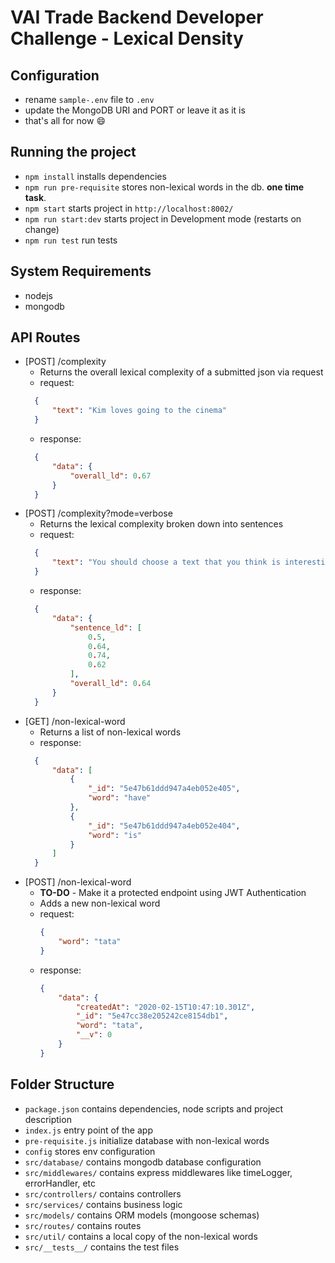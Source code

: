 # VAI Trade Backend Developer Challenge - Lexical Density

## Configuration
- rename `sample-.env` file to `.env`
- update the MongoDB URI and PORT or leave it as it is 
- that's all for now 😄 

## Running the project

- `npm install` installs dependencies
- `npm run pre-requisite` stores non-lexical words in the db. **one time task**.
- `npm start` starts project in `http://localhost:8002/`
- `npm run start:dev` starts project in Development mode (restarts on change)
- `npm run test` run tests

## System Requirements

- nodejs
- mongodb

## API Routes

- [POST] /complexity
  - Returns the overall lexical complexity of a submitted json via request
  - request:
  ```json
    {
        "text": "Kim loves going to the cinema"
    }
  ```
  - response: 
  ```json
    {
        "data": {
            "overall_ld": 0.67
        }
    }
  ```
- [POST] /complexity?mode=verbose
  - Returns the lexical complexity broken down into sentences
  - request:
  ```json
    {
        "text": "You should choose a text that you think is interesting. Maybe you like reading about history, or maybe you find the news more interesting. Lots of students like to read fiction, like stories or novels.You must also choose a text that is right for your English level. If the reading is too difficult, you will be frustrated and you will not enjoy your reading practice.Finally, you should choose a text that is short."
    }
  ```
  - response: 
  ```json 
    {
        "data": {
            "sentence_ld": [
                0.5,
                0.64,
                0.74,
                0.62
            ],
            "overall_ld": 0.64
        }
    }
  ```
- [GET] /non-lexical-word
  - Returns a list of non-lexical words
  - response:
  ```json
    {
        "data": [
            {
                "_id": "5e47b61ddd947a4eb052e405",
                "word": "have"
            },
            {
                "_id": "5e47b61ddd947a4eb052e404",
                "word": "is"
            }
        ]
    }
  ```
- [POST] /non-lexical-word
    - **TO-DO** - Make it a protected endpoint using JWT Authentication
    - Adds a new non-lexical word
    - request:
        ```json
        {
            "word": "tata"
        }
        ```
    - response:
        ```json
       {
            "data": {
                "createdAt": "2020-02-15T10:47:10.301Z",
                "_id": "5e47cc38e205242ce8154db1",
                "word": "tata",
                "__v": 0
            }
        }
        ```

## Folder Structure

- `package.json` contains dependencies, node scripts and project description
- `index.js` entry point of the app
- `pre-requisite.js` initialize database with non-lexical words
- `config` stores env configuration
- `src/database/` contains mongodb database configuration
- `src/middlewares/` contains express middlewares like timeLogger, errorHandler, etc
- `src/controllers/` contains controllers
- `src/services/` contains business logic
- `src/models/` contains ORM models (mongoose schemas)
- `src/routes/` contains routes
- `src/util/` contains a local copy of the non-lexical words
- `src/__tests__/` contains the test files